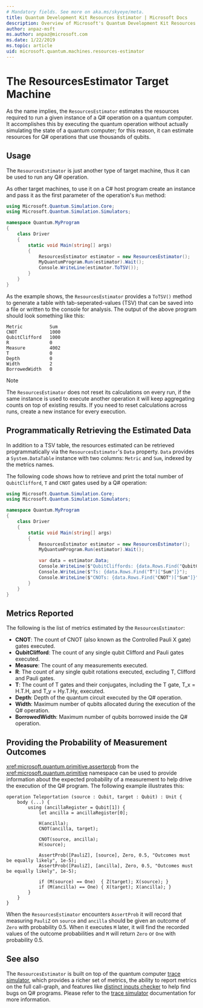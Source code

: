 ```yaml
---
# Mandatory fields. See more on aka.ms/skyeye/meta.
title: Quantum Development Kit Resources Estimator | Microsoft Docs 
description: Overview of Microsoft's Quantum Development Kit Resources estimator 
author: anpaz-msft
ms.author: anpaz@microsoft.com 
ms.date: 1/22/2019
ms.topic: article
uid: microsoft.quantum.machines.resources-estimator
---
```


# The ResourcesEstimator Target Machine

As the name implies, the `ResourcesEstimator` estimates the resources 
required to run a given instance of a Q# operation on a quantum computer.
It accomplishes this by executing the quantum operation without actually 
simulating the state of a quantum computer; for this reason, 
it can estimate resources for Q# operations that use thousands of qubits.

## Usage

The `ResourcesEstimator` is just another type of target machine, thus 
it can be used to run any Q# operation. 

As other target machines, to use it on a C# host program create an instance and pass it
as the first parameter of the operation's `Run` method:

```csharp
using Microsoft.Quantum.Simulation.Core;
using Microsoft.Quantum.Simulation.Simulators;

namespace Quantum.MyProgram
{
    class Driver
    {
        static void Main(string[] args)
        {
            ResourcesEstimator estimator = new ResourcesEstimator();
            MyQuantumProgram.Run(estimator).Wait();
            Console.WriteLine(estimator.ToTSV());
        }
    }
}
```

As the example shows, the `ResourcesEstimator` provides a `ToTSV()` method to generate
a table with tab-seperated-values (TSV) that can be saved into a file
or written to the console for analysis. The output of the above program should look something like this:

```Output
Metric          Sum
CNOT            1000
QubitClifford   1000
R               0
Measure         4002
T               0
Depth           0
Width           2
BorrowedWidth   0
```

> [!NOTE]
> The `ResourcesEstimator` does not reset its calculations on every run, if the same instance is
> used to execute another operation it will keep aggregating counts on top of existing results.
> If you need to reset calculations across runs, create a new instance for every execution.


## Programmatically Retrieving the Estimated Data

In addition to a TSV table, the resources estimated can be retrieved programmatically
via the `ResourcesEstimator`'s `Data` property. `Data` provides a `System.DataTable` 
instance with two columns: `Metric` and `Sum`, indexed by the metrics names.

The following code shows how to retrieve and print the total number of `QubitClifford`, `T` and `CNOT` 
gates used by a Q# operation:

```csharp
using Microsoft.Quantum.Simulation.Core;
using Microsoft.Quantum.Simulation.Simulators;

namespace Quantum.MyProgram
{
    class Driver
    {
        static void Main(string[] args)
        {
            ResourcesEstimator estimator = new ResourcesEstimator();
            MyQuantumProgram.Run(estimator).Wait();

            var data = estimator.Data;
            Console.WriteLine($"QubitCliffords: {data.Rows.Find("QubitClifford")["Sum"]}");
            Console.WriteLine($"Ts: {data.Rows.Find("T")["Sum"]}");
            Console.WriteLine($"CNOTs: {data.Rows.Find("CNOT")["Sum"]}");
        }
    }
}
```

## Metrics Reported

The following is the list of metrics estimated by the `ResourcesEstimator`:

* __CNOT__: The count of CNOT (also known as the Controlled Pauli X gate) gates executed.
* __QubitClifford__: The count of any single qubit Clifford and Pauli gates executed.
* __Measure__:  The count of any measurements executed.
* __R__: The count of any single qubit rotations executed, excluding T, Clifford and Pauli gates.
* __T__: The count of T gates and their conjugates, including the T gate, T_x = H.T.H, and T_y = Hy.T.Hy, executed.
* __Depth__: Depth of the quantum circuit executed by the Q# operation.
* __Width__: Maximum number of qubits allocated during the execution of the Q# operation.
* __BorrowedWidth__: Maximum number of qubits borrowed inside the Q# operation.


## Providing the Probability of Measurement Outcomes

<xref:microsoft.quantum.primitive.assertprob> from the <xref:microsoft.quantum.primitive> namespace can 
be used to provide information about the expected probability of a measurement to help drive the execution 
of the Q# program. The following example illustrates this:

```qsharp
operation Teleportation (source : Qubit, target : Qubit) : Unit {
    body (...) {
        using (ancillaRegister = Qubit[1]) {
            let ancilla = ancillaRegister[0];

            H(ancilla);
            CNOT(ancilla, target);

            CNOT(source, ancilla);
            H(source);

            AssertProb([PauliZ], [source], Zero, 0.5, "Outcomes must be equally likely", 1e-5);
            AssertProb([PauliZ], [ancilla], Zero, 0.5, "Outcomes must be equally likely", 1e-5);

            if (M(source) == One)  { Z(target); X(source); }
            if (M(ancilla) == One) { X(target); X(ancilla); }
        }
    }
}
```

When the `ResourcesEstimator` encounters `AssertProb` it will record that measuring
`PauliZ` on `source` and `ancilla` should be given an outcome of `Zero` with probability
0.5. When it executes `M` later, it will find the recorded values of
the outcome probabilities and `M` will return `Zero` or `One` with probability
0.5.


## See also

The `ResourcesEstimator` is built on top of the quantum computer [trace simulator](xref:microsoft.quantum.machines.qc-trace-simulator.intro), which provides a richer set of metrics, 
the ability to report metrics on the full call-graph, and features like [distinct inputs checker](xref:microsoft.quantum.machines.qc-trace-simulator.distinct-inputs) to help find bugs on Q# programs. 
Please refer to the [trace simulator](xref:microsoft.quantum.machines.qc-trace-simulator.intro)
documentation for more information.

